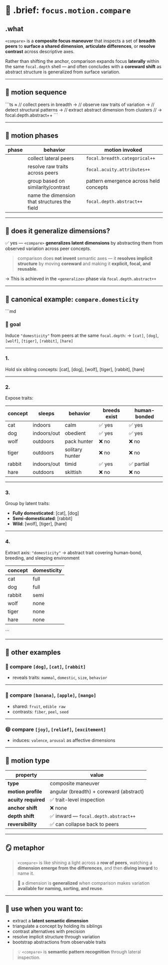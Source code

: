 # 🧩 .brief: `focus.motion.compare`

## .what
`<compare>` is a **composite focus maneuver** that inspects a set of **breadth peers**
to **surface a shared dimension**, **articulate differences**,
or **resolve contrast** across descriptive axes.

Rather than shifting the anchor, comparison expands focus **laterally**
within the same `focal.depth` shell — and often concludes with a **coreward shift**
as abstract structure is generalized from surface variation.

---

## 🧭 motion sequence

\`\`\`ts
<compare> ≈
  <gather>     // collect peers in breadth
→ <articulate> // observe raw traits of variation
→ <cluster>    // detect structural patterns
→ <generalize> // extract abstract dimension from clusters
              // → focal.depth.abstract++
\`\`\`

---

## 🔹 motion phases

| phase              | behavior                                   | motion invoked                            |
|--------------------|--------------------------------------------|--------------------------------------------|
| **<gather>**        | collect lateral peers                     | `focal.breadth.categorical++`              |
| **<articulate>**    | resolve raw traits across peers           | `focal.acuity.attributes++`                |
| **<cluster>**       | group based on similarity/contrast        | pattern emergence across held concepts     |
| **<generalize>**    | name the dimension that structures the field | `focal.depth.abstract++`                |

---

## 🧩 does it generalize dimensions?

✅ yes — `<compare>` **generalizes latent dimensions**
by abstracting them from observed variation across peer concepts.

> comparison does **not invent** semantic axes —
> it **resolves implicit structure** by moving **coreward**
> and making it **explicit, focal, and reusable**.

→ This is achieved in the `<generalize>` phase via `focal.depth.abstract++`

---

## 🧪 canonical example: `compare.domesticity`

\`\`\`md
### 🎯 goal
Induce `"domesticity"` from peers at the same `focal.depth`:
→ `[cat]`, `[dog]`, `[wolf]`, `[tiger]`, `[rabbit]`, `[hare]`

---

### 1. <gather>
Hold six sibling concepts:
[cat], [dog], [wolf], [tiger], [rabbit], [hare]

---

### 2. <articulate>
Expose traits:

| concept  | sleeps        | behavior       | breeds exist | human-bonded |
|----------|---------------|----------------|--------------|---------------|
| cat      | indoors        | calm           | ✅ yes        | ✅ yes         |
| dog      | indoors/out    | obedient        | ✅ yes        | ✅ yes         |
| wolf     | outdoors       | pack hunter     | ❌ no         | ❌ no          |
| tiger    | outdoors       | solitary hunter | ❌ no         | ❌ no          |
| rabbit   | indoors/out    | timid           | ✅ yes        | ✅ partial     |
| hare     | outdoors       | skittish        | ❌ no         | ❌ no          |

---

### 3. <cluster>
Group by latent traits:

- **Fully domesticated**: [cat], [dog]
- **Semi-domesticated**: [rabbit]
- **Wild**: [wolf], [tiger], [hare]

---

### 4. <generalize>
Extract axis: `"domesticity"`
→ abstract trait covering human-bond, breeding, and sleeping environment

| concept  | domesticity |
|----------|-------------|
| cat      | full        |
| dog      | full        |
| rabbit   | semi        |
| wolf     | none        |
| tiger    | none        |
| hare     | none        |
\`\`\`

---

## 🧪 other examples

### 🐶 compare `[dog]`, `[cat]`, `[rabbit]`
- reveals traits: `mammal`, `domestic`, `size`, `behavior`

---

### 🥝 compare `[banana]`, `[apple]`, `[mango]`
- shared: `fruit`, `edible raw`
- contrasts: `fiber`, `peel`, `seed`

---

### 😄 compare `[joy]`, `[relief]`, `[excitement]`
- induces: `valence`, `arousal` as affective dimensions

---

## 🧠 motion type

| property              | value                                  |
|------------------------|------------------------------------------|
| **type**               | composite maneuver                       |
| **motion profile**     | angular (breadth) + coreward (abstract)  |
| **acuity required**    | ✅ trait-level inspection                 |
| **anchor shift**       | ❌ none                                   |
| **depth shift**        | ✅ inward — `focal.depth.abstract++`       |
| **reversibility**      | ✅ can collapse back to peers             |

---

## 🪞 metaphor

> `<compare>` is like shining a light across a **row of peers**,
> watching a **dimension emerge from the differences**,
> and then **diving inward** to name it.

> 📏 a dimension is **generalized** when comparison
> makes variation **available for naming, sorting, and reuse**.

---

## 🎯 use when you want to:

- extract a **latent semantic dimension**
- triangulate a concept by holding its siblings
- contrast alternatives with precision
- resolve implicit structure through variation
- bootstrap abstractions from observable traits

> 💡 `<compare>` is **semantic pattern recognition** through lateral inspection.
